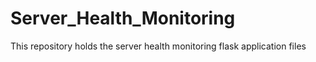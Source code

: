 # Server_Health_Monitoring
This repository holds the server health monitoring flask application files
